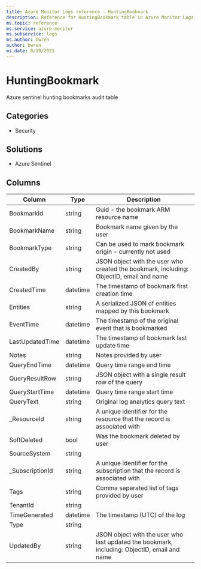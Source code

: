 ```yaml
---
title: Azure Monitor Logs reference - HuntingBookmark
description: Reference for HuntingBookmark table in Azure Monitor Logs.
ms.topic: reference
ms.service: azure-monitor
ms.subservice: logs
ms.author: bwren
author: bwren
ms.date: 8/19/2021
---
```


# HuntingBookmark

 Azure sentinel hunting bookmarks audit table

## Categories

- Security
## Solutions

- Azure Sentinel




## Columns

|Column|Type|Description|
|---|---|---|
|BookmarkId|string|Guid - the bookmark ARM resource name|
|BookmarkName|string|Bookmark name given by the user|
|BookmarkType|string|Can be used to mark bookmark origin - currently not used|
|CreatedBy|string|JSON object with the user who created the bookmark, including: ObjectID, email and name|
|CreatedTime|datetime|The timestamp of bookmark first creation time|
|Entities|string|A serialized JSON of entities mapped by this bookmark|
|EventTime|datetime|The timestamp of the original event that is bookmarked|
|LastUpdatedTime|datetime|The timestamp of bookmark last update time|
|Notes|string|Notes provided by user|
|QueryEndTime|datetime|Query time range end time|
|QueryResultRow|string|JSON object with a single result row of the query|
|QueryStartTime|datetime|Query time range start time|
|QueryText|string|Original log analytics query text|
|_ResourceId|string|A unique identifier for the resource that the record is associated with|
|SoftDeleted|bool|Was the bookmark deleted by user|
|SourceSystem|string||
|_SubscriptionId|string|A unique identifier for the subscription that the record is associated with|
|Tags|string|Comma seperated list of tags provided by user|
|TenantId|string||
|TimeGenerated|datetime|The timestamp (UTC) of the log|
|Type|string||
|UpdatedBy|string|JSON object with the user who last updated the bookmark, including: ObjectID, email and name|
